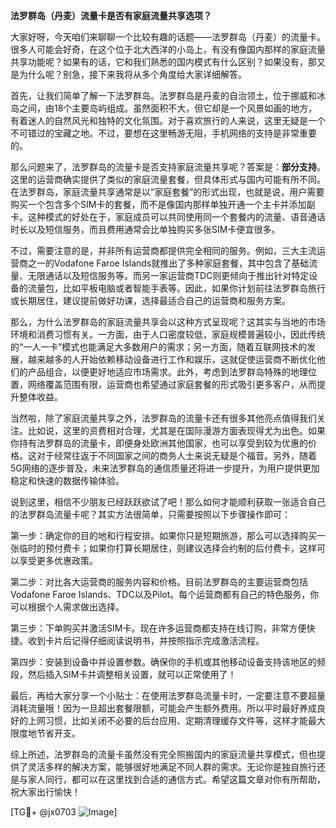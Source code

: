**法罗群岛（丹麦）流量卡是否有家庭流量共享选项？**

大家好呀，今天咱们来聊聊一个比较有趣的话题——法罗群岛（丹麦）的流量卡。很多人可能会好奇，在这个位于北大西洋的小岛上，有没有像国内那样的家庭流量共享功能呢？如果有的话，它和我们熟悉的国内模式有什么区别？如果没有，那又是为什么呢？别急，接下来我将从多个角度给大家详细解答。

首先，让我们简单了解一下法罗群岛。法罗群岛是丹麦的自治领土，位于挪威和冰岛之间，由18个主要岛屿组成。虽然面积不大，但它却是一个风景如画的地方，有着迷人的自然风光和独特的文化氛围。对于喜欢旅行的人来说，这里无疑是一个不可错过的宝藏之地。不过，要想在这里畅游无阻，手机网络的支持是非常重要的。

那么问题来了，法罗群岛的流量卡是否支持家庭流量共享呢？答案是：**部分支持**。这里的运营商确实提供了类似的家庭流量套餐，但具体形式与国内可能有所不同。在法罗群岛，家庭流量共享通常是以“家庭套餐”的形式出现，也就是说，用户需要购买一个包含多个SIM卡的套餐，而不是像国内那样单独开通一个主卡并添加副卡。这种模式的好处在于，家庭成员可以共同使用同一个套餐内的流量、语音通话时长以及短信服务，而且费用通常会比单独购买多张SIM卡便宜很多。

不过，需要注意的是，并非所有运营商都提供完全相同的服务。例如，三大主流运营商之一的Vodafone Faroe Islands就推出了多种家庭套餐，其中包含了基础流量、无限通话以及短信服务等。而另一家运营商TDC则更倾向于推出针对特定设备的流量包，比如平板电脑或者智能手表等。因此，如果你计划前往法罗群岛旅行或长期居住，建议提前做好功课，选择最适合自己的运营商和服务方案。

那么，为什么法罗群岛的家庭流量共享会以这种方式呈现呢？这其实与当地的市场环境和消费习惯有关。一方面，由于人口密度较低，家庭规模普遍较小，因此传统的“一人一卡”模式也能满足大多数用户的需求；另一方面，随着互联网技术的发展，越来越多的人开始依赖移动设备进行工作和娱乐，这就促使运营商不断优化他们的产品组合，以便更好地适应市场需求。此外，考虑到法罗群岛特殊的地理位置，网络覆盖范围有限，运营商也希望通过家庭套餐的形式吸引更多客户，从而提升整体收益。

当然啦，除了家庭流量共享之外，法罗群岛的流量卡还有很多其他亮点值得我们关注。比如说，这里的资费相对合理，尤其是在国际漫游方面表现得尤为出色。如果你持有法罗群岛的流量卡，即便身处欧洲其他国家，也可以享受到较为优惠的价格。这对于经常往返于不同国家之间的商务人士来说无疑是个福音。另外，随着5G网络的逐步普及，未来法罗群岛的通信质量还将进一步提升，为用户提供更加稳定和快速的数据传输体验。

说到这里，相信不少朋友已经跃跃欲试了吧！那么如何才能顺利获取一张适合自己的法罗群岛流量卡呢？其实方法很简单，只需要按照以下步骤操作即可：

第一步：确定你的目的地和行程安排。如果你只是短期旅游，那么可以选择购买一张临时的预付费卡；如果你打算长期居住，则建议选择合约制的后付费卡，这样可以享受更多优惠政策。

第二步：对比各大运营商的服务内容和价格。目前法罗群岛的主要运营商包括Vodafone Faroe Islands、TDC以及Pilot。每个运营商都有自己的特色服务，你可以根据个人需求做出选择。

第三步：下单购买并激活SIM卡。现在许多运营商都支持在线订购，非常方便快捷。收到卡片后记得仔细阅读说明书，并按照指示完成激活流程。

第四步：安装到设备中并设置参数。确保你的手机或其他移动设备支持该地区的频段，然后插入SIM卡并调整相关设置，就可以正常使用了！

最后，再给大家分享一个小贴士：在使用法罗群岛流量卡时，一定要注意不要超量消耗流量哦！因为一旦超出套餐限额，可能会产生额外费用。所以平时最好养成良好的上网习惯，比如关闭不必要的后台应用、定期清理缓存文件等，这样才能最大限度地节省开支。

综上所述，法罗群岛的流量卡虽然没有完全照搬国内的家庭流量共享模式，但也提供了灵活多样的解决方案，能够很好地满足不同人群的需求。无论你是独自旅行还是与家人同行，都可以在这里找到合适的通信方式。希望这篇文章对你有所帮助，祝大家出行愉快！

[TG💪+ @jx0703 ![Image](https://github.com/user-attachments/assets/dbca1d08-cadb-493c-b0ec-ad6f7a83f270)]